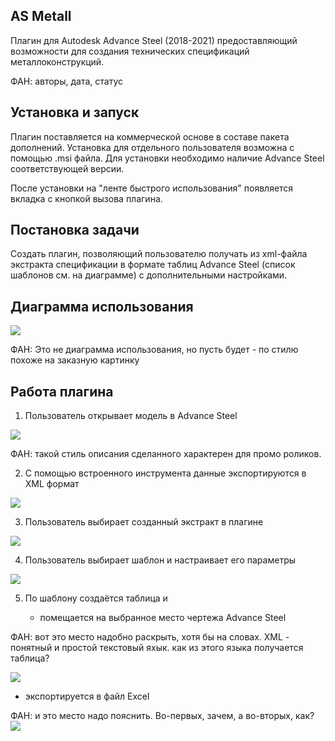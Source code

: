 ## AS Metall



Плагин для Autodesk Advance Steel (2018-2021) предоставляющий возможности для создания технических спецификаций металлоконструкций.

ФАН: авторы, дата, статус

## Установка и запуск



Плагин поставляется на коммерческой основе в составе пакета дополнений. Установка для отдельного пользователя возможна с помощью .msi файла. Для установки необходимо наличие Advance Steel соответствующей версии.



После установки на "ленте быстрого использования" появляется вкладка с кнопкой вызова плагина.



## Постановка задачи



Создать плагин, позволяющий пользователю получать из xml-файла экстракта спецификации в формате таблиц Advance Steel (список шаблонов см. на диаграмме) с дополнительными настройками.



## Диаграмма использования



![](https://github.com/sergeevgk/GA2020/blob/asmetall/images/diagram.png)

ФАН: Это не диаграмма использования, но пусть будет - по стилю похоже на заказную картинку

## Работа плагина

1. Пользователь открывает модель в Advance Steel

![](https://github.com/sergeevgk/GA2020/blob/asmetall/images/model.png)


ФАН: такой стиль описания сделанного характерен для промо роликов.

2. С помощью встроенного инструмента данные экспортируются в XML формат

![](https://github.com/sergeevgk/GA2020/blob/asmetall/images/export.png)

3. Пользователь выбирает созданный экстракт в плагине

![](https://github.com/sergeevgk/GA2020/blob/asmetall/images/extract.png)

4. Пользователь выбирает шаблон и настраивает его параметры

![](https://github.com/sergeevgk/GA2020/blob/asmetall/images/template.png)

5. По шаблону создаётся таблица и

   + помещается на выбранное место чертежа Advance Steel

ФАН: вот это место надобно раскрыть, хотя бы на словах. XML - понятный и простой текстовый яхык.
как из этого языка получается таблица? 

![](https://github.com/sergeevgk/GA2020/blob/asmetall/images/table.png)
   + экспортируется в файл Excel

ФАН: и это место надо пояснить. Во-первых, зачем, а во-вторых, как?
![](https://github.com/sergeevgk/GA2020/blob/asmetall/images/excel.png)

